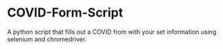 # COVID-Form-Script
A python script that fills out a COVID from with your set information using selenium and chromedriver.